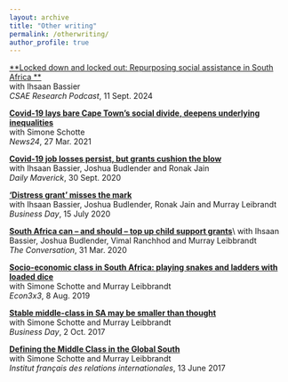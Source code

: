 ```yaml
---
layout: archive
title: "Other writing"
permalink: /otherwriting/
author_profile: true
---
```


[**Locked down and locked out: Repurposing social assistance in South Africa **](https://www.csae.ox.ac.uk/locked-down-and-locked-out-repurposing-social-assistance-in-south-africa) \
with Ihsaan Bassier \
*CSAE Research Podcast*, 11 Sept. 2024

[**Covid-19 lays bare Cape Town’s social divide, deepens underlying inequalities**](https://www.news24.com/news24/columnists/guestcolumn/opinion-covid-19-lays-bare-cape-towns-social-divide-deepens-underlying-inequalities-20210327) \
with Simone Schotte \
*News24*, 27 Mar. 2021


[**Covid-19 job losses persist, but grants cushion the blow**](https://www.dailymaverick.co.za/article/2020-09-30-covid-19-job-losses-persist-but-grants-cushion-the-blow/)\
with Ihsaan Bassier, Joshua Budlender and Ronak Jain \
*Daily Maverick*, 30 Sept. 2020

[**‘Distress grant’ misses the mark**](https://www.businesslive.co.za/fm/features/2020-07-15-distress-grant-misses-the-mark/)\
with Ihsaan Bassier, Joshua Budlender, Ronak Jain and Murray Leibrandt \
*Business Day*, 15 July 2020

[**South Africa can – and should – top up child support grants**](https://theconversation.com/south-africa-can-and-should-top-up-child-support-grants-to-avoid-a-humanitarian-crisis-135222)\ 
with Ihsaan Bassier, Joshua Budlender, Vimal Ranchhod and Murray Leibbrandt \
*The Conversation*, 31 Mar. 2020

[**Socio-economic class in South Africa: playing snakes and ladders with loaded dice**](http://www.econ3x3.org/article/socio-economic-class-south-africa-playing-snakes-and-ladders-loaded-dice) \
with Simone Schotte and Murray Leibbrandt \
*Econ3x3*, 8 Aug. 2019

[**Stable middle-class in SA may be smaller than thought**](https://www.businesslive.co.za/bd/opinion/2017-10-02-stable-middle-class-in-sa-may-be-smaller-than-thought-study-shows/) \
with Simone Schotte and Murray Leibbrandt \
*Business Day*, 2 Oct. 2017

[**Defining the Middle Class in the Global South**](http://www.ifri.org/en/publications/editoriaux-de-lifri/lafrique-questions/defining-middle-class-global-south-quantitative) \
with Simone Schotte and Murray Leibbrandt \
*Institut français des relations internationales*, 13 June 2017
